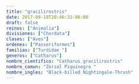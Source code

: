 ```yaml
---
title: "gracilirostris"
date: 2017-08-18T20:46:32-06:00
draft: false
reinos: ["Animalia"]
divisiones: ["Chordata"]
clases: ["Aves"]
ordenes: ["Passeriformes"]
familias: ["Turdidae "]
generos: ["Catharus"]
nombre_cientifico: "Catharus gracilirostris"
nombre_comun: "Zorzal Piquinegro "
nombre_ingles: "Black-billed Nightingale-Thrush"
---
```

